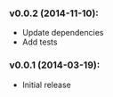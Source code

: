 ### v0.0.2 (2014-11-10):

* Update dependencies
* Add tests

### v0.0.1 (2014-03-19):

* Initial release
